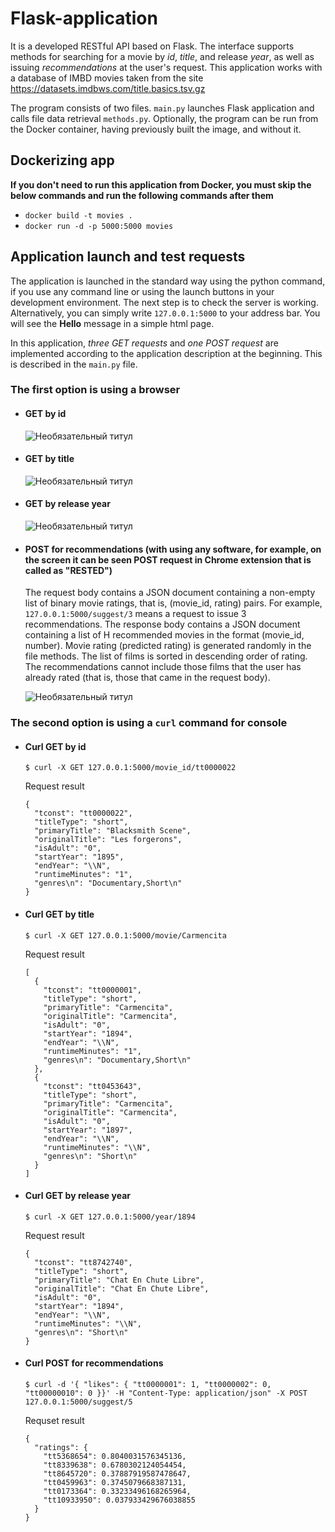 # Flask-application

It is a developed RESTful API based on Flask. The interface supports methods for searching for a movie by *id*, *title*, and release *year*, as well as issuing *recommendations* at the user's request. This application works with a database of IMBD movies taken from the site https://datasets.imdbws.com/title.basics.tsv.gz

The program consists of two files. `main.py` launches Flask application and calls file data retrieval `methods.py`. Optionally, the program can be run from the Docker container, having previously built the image, and without it.



## Dockerizing app

**If you don't need to run this application from Docker, you must skip the below commands and run the following commands after them**
+ `docker build -t movies .`
+ `docker run -d -p 5000:5000 movies`

## Application launch and test requests
The application is launched in the standard way using the python command, if you use any command line or using the launch buttons in your development environment.
The next step is to check the server is working. Alternatively, you can simply write `127.0.0.1:5000` to your address bar. You will see the **Hello** message in a simple html page.

In this application, *three GET requests* and *one POST request* are implemented according to the application description at the beginning. This is described in the `main.py` file.

### The first option is using a browser
+ #### GET by id
  ![](https://github.com/TheEverglow/Flask-app/blob/main/screenshots/movie_id.PNG "Необязательный титул")
+ #### GET by title
   ![](https://github.com/TheEverglow/Flask-app/blob/main/screenshots/movie.PNG "Необязательный титул")
+ #### GET by release year
   ![](https://github.com/TheEverglow/Flask-app/blob/main/screenshots/year.PNG "Необязательный титул")
+ #### POST for recommendations (with using any software, for example, on the screen it can be seen POST request in Chrome extension that is called as "RESTED") 
   The request body contains a JSON document containing a non-empty list of binary movie ratings, that is, (movie_id, rating) pairs. For example, `127.0.0.1:5000/suggest/3` means a request to issue 3 recommendations. 
   The response body contains a JSON document containing a list of H recommended movies in the format (movie_id, number). Movie rating (predicted rating) is generated randomly in the file methods. The list of films is sorted in descending order of rating. The recommendations cannot include those films that the user has already rated (that is, those that came in the request body).
   
   ![](https://github.com/TheEverglow/Flask-app/blob/main/screenshots/suggest.PNG "Необязательный титул")
   
### The second option is using a `curl` command for console
+ #### Curl GET by id
  ```
  $ curl -X GET 127.0.0.1:5000/movie_id/tt0000022
  ```
  Request result
  ```
  {
    "tconst": "tt0000022",
    "titleType": "short",
    "primaryTitle": "Blacksmith Scene", 
    "originalTitle": "Les forgerons",   
    "isAdult": "0",
    "startYear": "1895",
    "endYear": "\\N",
    "runtimeMinutes": "1",
    "genres\n": "Documentary,Short\n"   
  }
  ```
+ #### Curl GET by title
  ```
  $ curl -X GET 127.0.0.1:5000/movie/Carmencita
  ```
  Request result
  ```
  [
    {
      "tconst": "tt0000001",
      "titleType": "short",
      "primaryTitle": "Carmencita",
      "originalTitle": "Carmencita",
      "isAdult": "0",
      "startYear": "1894",
      "endYear": "\\N",
      "runtimeMinutes": "1",
      "genres\n": "Documentary,Short\n"
    },
    {
      "tconst": "tt0453643",
      "titleType": "short",
      "primaryTitle": "Carmencita",
      "originalTitle": "Carmencita",
      "isAdult": "0",
      "startYear": "1897",
      "endYear": "\\N",
      "runtimeMinutes": "\\N",
      "genres\n": "Short\n"
    }
  ]
  ```
+ #### Curl GET by release year
  ```
  $ curl -X GET 127.0.0.1:5000/year/1894
  ```
  Request result
  ```
  {
    "tconst": "tt8742740",
    "titleType": "short",
    "primaryTitle": "Chat En Chute Libre",
    "originalTitle": "Chat En Chute Libre",
    "isAdult": "0",
    "startYear": "1894",
    "endYear": "\\N",
    "runtimeMinutes": "\\N",
    "genres\n": "Short\n"
  }
  ```
+ #### Curl POST for recommendations
  ```
  $ curl -d '{ "likes": { "tt0000001": 1, "tt0000002": 0, "tt00000010": 0 }}' -H "Content-Type: application/json" -X POST 127.0.0.1:5000/suggest/5
  ```
  Requset result
  ```
  {
    "ratings": {
      "tt5368654": 0.8040031576345136,
      "tt8339638": 0.6780302124054454,
      "tt8645720": 0.37887919587478647,
      "tt0459963": 0.3745079668387131,
      "tt0173364": 0.33233496168265964,
      "tt10933950": 0.037933429676038855
    }
  }
  ```
